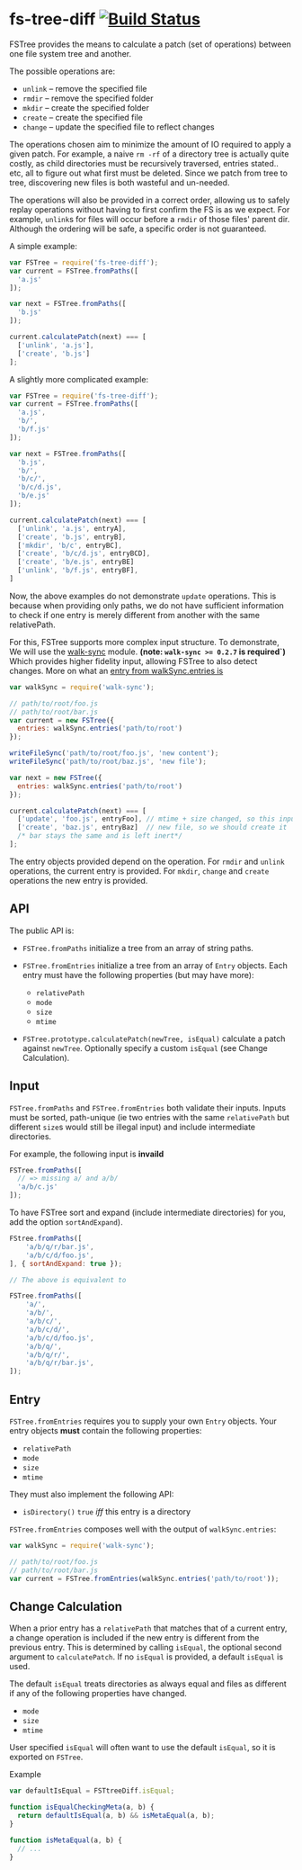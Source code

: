# fs-tree-diff [![Build Status](https://travis-ci.org/stefanpenner/fs-tree-diff.svg)](https://travis-ci.org/stefanpenner/fs-tree-diff)

FSTree provides the means to calculate a patch (set of operations) between one file system tree and another.

The possible operations are:

* `unlink` – remove the specified file
* `rmdir` – remove the specified folder
* `mkdir` – create the specified folder
* `create` – create the specified file
* `change` – update the specified file to reflect changes

The operations chosen aim to minimize the amount of IO required to apply a given patch.
For example, a naive `rm -rf` of a directory tree is actually quite costly, as child directories
must be recursively traversed, entries stated.. etc, all to figure out what first must be deleted.
Since we patch from tree to tree, discovering new files is both wasteful and un-needed.

The operations will also be provided in a correct order, allowing us to safely
replay operations without having to first confirm the FS is as we expect.  For
example, `unlink`s for files will occur before a `rmdir` of those files' parent
dir.  Although the ordering will be safe, a specific order is not guaranteed.

A simple example:

```js
var FSTree = require('fs-tree-diff');
var current = FSTree.fromPaths([
  'a.js'
]);

var next = FSTree.fromPaths([
  'b.js'
]);

current.calculatePatch(next) === [
  ['unlink', 'a.js'],
  ['create', 'b.js']
];
```

A slightly more complicated example:

```js
var FSTree = require('fs-tree-diff');
var current = FSTree.fromPaths([
  'a.js',
  'b/',
  'b/f.js'
]);

var next = FSTree.fromPaths([
  'b.js',
  'b/',
  'b/c/',
  'b/c/d.js',
  'b/e.js'
]);

current.calculatePatch(next) === [
  ['unlink', 'a.js', entryA],
  ['create', 'b.js', entryB],
  ['mkdir', 'b/c', entryBC],
  ['create', 'b/c/d.js', entryBCD],
  ['create', 'b/e.js', entryBE]
  ['unlink', 'b/f.js', entryBF],
]
```

Now, the above examples do not demonstrate `update` operations. This is because
when providing only paths, we do not have sufficient information to check if
one entry is merely different from another with the same relativePath.

For this, FSTree supports more complex input structure. To demonstrate, We will
use the [walk-sync](https://github.com/joliss/node-walk-sync) module. 
**(note: `walk-sync >= 0.2.7` is required`)** Which provides higher fidelity
input, allowing FSTree to also detect changes. More on what an
[entry from walkSync.entries is](https://github.com/joliss/node-walk-sync#entries)

```js
var walkSync = require('walk-sync');

// path/to/root/foo.js
// path/to/root/bar.js
var current = new FSTree({
  entries: walkSync.entries('path/to/root')
});

writeFileSync('path/to/root/foo.js', 'new content');
writeFileSync('path/to/root/baz.js', 'new file');

var next = new FSTree({
  entries: walkSync.entries('path/to/root')
});

current.calculatePatch(next) === [
  ['update', 'foo.js', entryFoo], // mtime + size changed, so this input is stale and needs updating.
  ['create', 'baz.js', entryBaz]  // new file, so we should create it
  /* bar stays the same and is left inert*/
];
```

The entry objects provided depend on the operation.  For `rmdir` and `unlink`
operations, the current entry is provided.  For `mkdir`, `change` and `create`
operations the new entry is provided.

## API

The public API is:

- `FSTree.fromPaths` initialize a tree from an array of string paths.
- `FSTree.fromEntries` initialize a tree from an array of `Entry` objects.
  Each entry must have the following properties (but may have more):

    - `relativePath`
    - `mode`
    - `size`
    - `mtime`
- `FSTree.prototype.calculatePatch(newTree, isEqual)` calculate a patch against
  `newTree`.  Optionally specify a custom `isEqual` (see Change Calculation).

## Input 

`FSTree.fromPaths` and `FSTree.fromEntries` both validate their inputs.  Inputs
must be sorted, path-unique (ie two entries with the same `relativePath` but
different `size`s would still be illegal input) and include intermediate
directories.

For example, the following input is **invaild**

```js
FSTree.fromPaths([
  // => missing a/ and a/b/
  'a/b/c.js'
]);
```

To have FSTree sort and expand (include intermediate directories) for you, add
the option `sortAndExpand`).

```js
FStree.fromPaths([
	'a/b/q/r/bar.js',
	'a/b/c/d/foo.js',
], { sortAndExpand: true });

// The above is equivalent to

FSTree.fromPaths([
	'a/',
	'a/b/',
	'a/b/c/',
	'a/b/c/d/',
	'a/b/c/d/foo.js',
	'a/b/q/',
	'a/b/q/r/',
	'a/b/q/r/bar.js',
]);
```

## Entry

`FSTree.fromEntries` requires you to supply your own `Entry` objects.  Your
entry objects **must** contain the following properties:

  - `relativePath`
  - `mode`
  - `size`
  - `mtime`

They must also implement the following API:

  - `isDirectory()` `true` *iff* this entry is a directory

`FSTree.fromEntries` composes well with the output of `walkSync.entries`:

```js
var walkSync = require('walk-sync');

// path/to/root/foo.js
// path/to/root/bar.js
var current = FSTree.fromEntries(walkSync.entries('path/to/root'));
```

## Change Calculation

When a prior entry has a `relativePath` that matches that of a current entry, a
change operation is included if the new entry is different from the previous
entry.  This is determined by calling `isEqual`, the optional second argument
to `calculatePatch`.  If no `isEqual` is provided, a default `isEqual` is used.

The default `isEqual` treats directories as always equal and files as different
if any of the following properties have changed.

  - `mode`
  - `size`
  - `mtime`

User specified `isEqual` will often want to use the default `isEqual`, so it is exported on `FSTree`.

Example

```js
var defaultIsEqual = FSTtreeDiff.isEqual;

function isEqualCheckingMeta(a, b) {
  return defaultIsEqual(a, b) && isMetaEqual(a, b);
}

function isMetaEqual(a, b) {
  // ...
}
```

